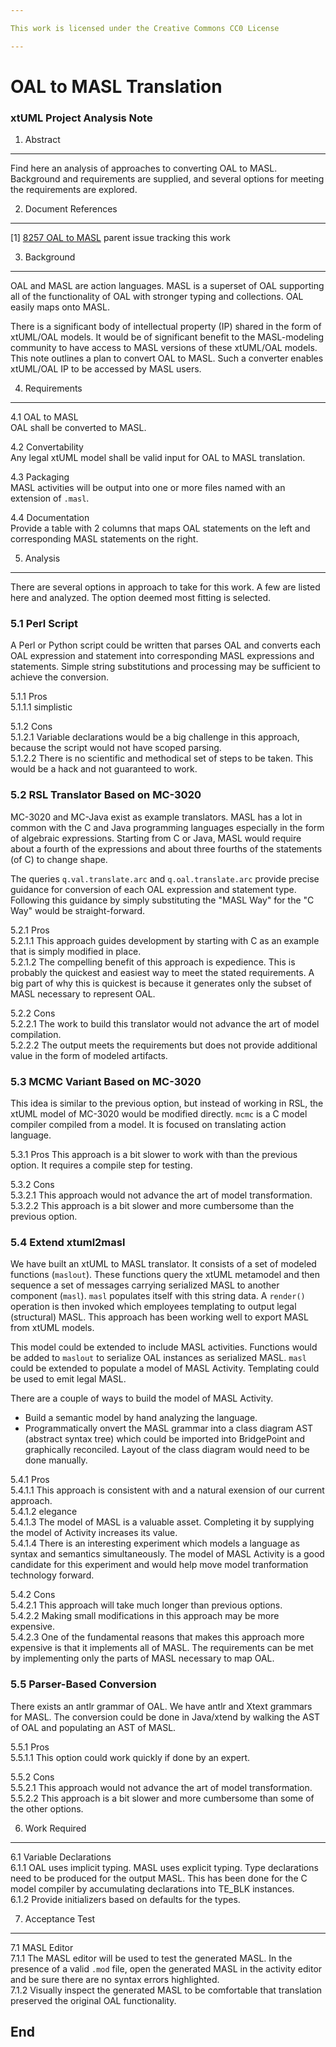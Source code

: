 ```yaml
---

This work is licensed under the Creative Commons CC0 License

---
```


# OAL to MASL Translation
### xtUML Project Analysis Note

1. Abstract
-----------
Find here an analysis of approaches to converting OAL to MASL.  Background
and requirements are supplied, and several options for meeting the
requirements are explored.

2. Document References
----------------------
[1] [8257 OAL to MASL](https://support.onefact.net/issues/8257) parent issue tracking this work  

3. Background
-------------
OAL and MASL are action languages.  MASL is a superset of OAL supporting
all of the functionality of OAL with stronger typing and collections.
OAL easily maps onto MASL.

There is a significant body of intellectual property (IP) shared in the
form of xtUML/OAL models.  It would be of significant benefit to the
MASL-modeling community to have access to MASL versions of these xtUML/OAL
models.  This note outlines a plan to convert OAL to MASL.  Such a
converter enables xtUML/OAL IP to be accessed by MASL users.

4. Requirements
---------------
4.1 OAL to MASL  
OAL shall be converted to MASL.

4.2 Convertability  
Any legal xtUML model shall be valid input for OAL to MASL translation.

4.3 Packaging  
MASL activities will be output into one or more files named with an
extension of `.masl`.

4.4 Documentation  
Provide a table with 2 columns that maps OAL statements on the left
and corresponding MASL statements on the right.  

5. Analysis
-----------
There are several options in approach to take for this work.  A few are
listed here and analyzed.  The option deemed most fitting is selected.

### 5.1 Perl Script  
A Perl or Python script could be written that parses OAL and converts
each OAL expression and statement into corresponding MASL expressions
and statements.  Simple string substitutions and processing may be
sufficient to achieve the conversion.

5.1.1 Pros  
5.1.1.1 simplistic  

5.1.2 Cons  
5.1.2.1 Variable declarations would be a big challenge in this
approach, because the script would not have scoped parsing.  
5.1.2.2 There is no scientific and methodical set of steps to be taken.
This would be a hack and not guaranteed to work.

### 5.2 RSL Translator Based on MC-3020  
MC-3020 and MC-Java exist as example translators.  MASL has a lot
in common with the C and Java programming languages especially in
the form of algebraic expressions.  Starting from C or Java, MASL
would require about a fourth of the expressions and about three
fourths of the statements (of C) to change shape.

The queries `q.val.translate.arc` and `q.oal.translate.arc` provide
precise guidance for conversion of each OAL expression and statement type.
Following this guidance by simply substituting the "MASL Way" for the
"C Way" would be straight-forward.

5.2.1 Pros  
5.2.1.1 This approach guides development by starting with C as an
example that is simply modified in place.  
5.2.1.2 The compelling benefit of this approach is expedience.  This is
probably the quickest and easiest way to meet the stated requirements.
A big part of why this is quickest is because it generates only the
subset of MASL necessary to represent OAL.  

5.2.2 Cons  
5.2.2.1 The work to build this translator would not advance the art of
model compilation.  
5.2.2.2 The output meets the requirements but does not provide additional
value in the form of modeled artifacts.  

### 5.3 MCMC Variant Based on MC-3020  
This idea is similar to the previous option, but instead of working
in RSL, the xtUML model of MC-3020 would be modified directly.
`mcmc` is a C model compiler compiled from a model.  It is focused
on translating action language.

5.3.1 Pros
This approach is a bit slower to work with than the previous option.
It requires a compile step for testing.

5.3.2 Cons  
5.3.2.1 This approach would not advance the art of model transformation.  
5.3.2.2 This approach is a bit slower and more cumbersome than the
previous option.

### 5.4 Extend xtuml2masl  
We have built an xtUML to MASL translator.  It consists of a set of
modeled functions (`maslout`).  These functions query the xtUML
metamodel and then sequence
a set of messages carrying serialized MASL to another component (`masl`).
`masl` populates itself with this string data.  A `render()` operation
is then invoked which employees templating to output legal (structural)
MASL.  This approach has been working well to export MASL from xtUML
models.

This model could be extended to include MASL activities.  Functions would
be added to `maslout` to serialize OAL instances as serialized MASL.
`masl` could be extended to populate a model of MASL Activity.  Templating
could be used to emit legal MASL.

There are a couple of ways to build the model of MASL Activity.  
  - Build a semantic model by hand analyzing the language.  
  - Programmatically onvert the MASL grammar into a class diagram AST (abstract syntax
tree) which could be imported into BridgePoint and graphically reconciled.
Layout of the class diagram would need to be done manually.

5.4.1 Pros  
5.4.1.1 This approach is consistent with and a natural exension of
our current approach.  
5.4.1.2 elegance  
5.4.1.3 The model of MASL is a valuable asset.  Completing it by
supplying the model of Activity increases its value.  
5.4.1.4 There is an interesting experiment which models a language as
syntax and semantics simultaneously.  The model of MASL Activity is a
good candidate for this experiment and would help move model tranformation
technology forward.

5.4.2 Cons  
5.4.2.1 This approach will take much longer than previous options.  
5.4.2.2 Making small modifications in this approach may be more expensive.  
5.4.2.3 One of the fundamental reasons that makes this approach more
expensive is that it implements all of MASL.  The requirements can be
met by implementing only the parts of MASL necessary to map OAL.  

### 5.5 Parser-Based Conversion  
There exists an antlr grammar of OAL.  We have antlr and Xtext grammars
for MASL.  The conversion could be done in Java/xtend by walking the
AST of OAL and populating an AST of MASL.

5.5.1 Pros  
5.5.1.1 This option could work quickly if done by an expert.  

5.5.2 Cons  
5.5.2.1 This approach would not advance the art of model transformation.  
5.5.2.2 This approach is a bit slower and more cumbersome than some of
the other options.  


6. Work Required
----------------
6.1 Variable Declarations  
6.1.1 OAL uses implicit typing.  MASL uses explicit typing.
Type declarations need to be produced for the output MASL.
This has been done for the C model compiler by accumulating
declarations into TE_BLK instances.  
6.1.2 Provide initializers based on defaults for the types.  

7. Acceptance Test
------------------
7.1 MASL Editor  
7.1.1 The MASL editor will be used to test the generated MASL.
In the presence of a valid `.mod` file, open the generated MASL in
the activity editor and be sure there are no syntax errors highlighted.  
7.1.2 Visually inspect the generated MASL to be comfortable that
translation preserved the original OAL functionality.  

End
---

